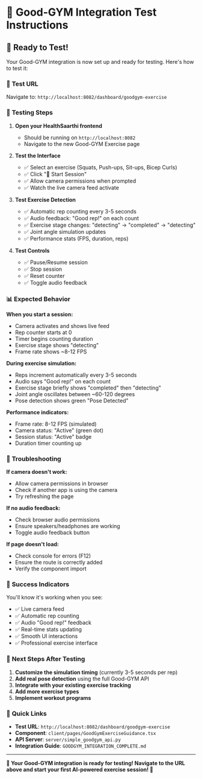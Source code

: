 # 🧪 Good-GYM Integration Test Instructions

## 🎯 **Ready to Test!**

Your Good-GYM integration is now set up and ready for testing. Here's how to test it:

### 📍 **Test URL**
Navigate to: `http://localhost:8082/dashboard/goodgym-exercise`

### 🚀 **Testing Steps**

1. **Open your HealthSaarthi frontend**
   - Should be running on `http://localhost:8082`
   - Navigate to the new Good-GYM Exercise page

2. **Test the Interface**
   - ✅ Select an exercise (Squats, Push-ups, Sit-ups, Bicep Curls)
   - ✅ Click "🚀 Start Session"
   - ✅ Allow camera permissions when prompted
   - ✅ Watch the live camera feed activate

3. **Test Exercise Detection**
   - ✅ Automatic rep counting every 3-5 seconds
   - ✅ Audio feedback: "Good rep!" on each count
   - ✅ Exercise stage changes: "detecting" → "completed" → "detecting"
   - ✅ Joint angle simulation updates
   - ✅ Performance stats (FPS, duration, reps)

4. **Test Controls**
   - ✅ Pause/Resume session
   - ✅ Stop session
   - ✅ Reset counter
   - ✅ Toggle audio feedback

### 📊 **Expected Behavior**

**When you start a session:**
- Camera activates and shows live feed
- Rep counter starts at 0
- Timer begins counting duration
- Exercise stage shows "detecting"
- Frame rate shows ~8-12 FPS

**During exercise simulation:**
- Reps increment automatically every 3-5 seconds
- Audio says "Good rep!" on each count
- Exercise stage briefly shows "completed" then "detecting"
- Joint angle oscillates between ~60-120 degrees
- Pose detection shows green "Pose Detected"

**Performance indicators:**
- Frame rate: 8-12 FPS (simulated)
- Camera status: "Active" (green dot)
- Session status: "Active" badge
- Duration timer counting up

### 🔧 **Troubleshooting**

**If camera doesn't work:**
- Allow camera permissions in browser
- Check if another app is using the camera
- Try refreshing the page

**If no audio feedback:**
- Check browser audio permissions
- Ensure speakers/headphones are working
- Toggle audio feedback button

**If page doesn't load:**
- Check console for errors (F12)
- Ensure the route is correctly added
- Verify the component import

### 🎉 **Success Indicators**

You'll know it's working when you see:
- ✅ Live camera feed
- ✅ Automatic rep counting
- ✅ Audio "Good rep!" feedback
- ✅ Real-time stats updating
- ✅ Smooth UI interactions
- ✅ Professional exercise interface

### 📱 **Next Steps After Testing**

1. **Customize the simulation timing** (currently 3-5 seconds per rep)
2. **Add real pose detection** using the full Good-GYM API
3. **Integrate with your existing exercise tracking**
4. **Add more exercise types**
5. **Implement workout programs**

### 🔗 **Quick Links**

- **Test URL**: `http://localhost:8082/dashboard/goodgym-exercise`
- **Component**: `client/pages/GoodGymExerciseGuidance.tsx`
- **API Server**: `server/simple_goodgym_api.py`
- **Integration Guide**: `GOODGYM_INTEGRATION_COMPLETE.md`

---

**🎯 Your Good-GYM integration is ready for testing! Navigate to the URL above and start your first AI-powered exercise session! 💪**
